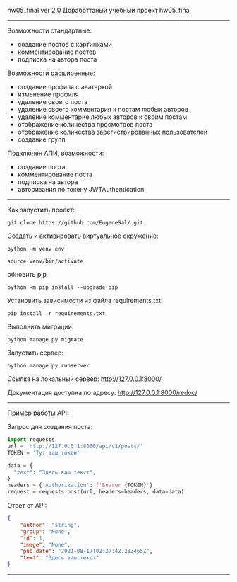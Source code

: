 hw05_final ver 2.0
Доработтаный учебный проект hw05_final
***
Возможности стандартные:
* создание постов с картинками
* комментирование постов
* подписка на автора поста

Возможности расширенные:
* создание профиля с аватаркой
* изменение профиля
* удаление своего поста
* удаление своего комментария к постам любых авторов
* удаление комментарие любых авторов к своим постам
* отображение количества просмотров поста
* отображение количества зарегистрированных пользователей 
* создание групп

Подключен АПИ, возможности:
* создание поста
* комментирование поста
* подписка на автора
* авторизания по токену JWTAuthentication

***
Как запустить проект:
```
git clone https://github.com/EugeneSal/.git
```
Cоздать и активировать виртуальное окружение:
```
python -m venv env

source venv/bin/activate
```
обновить pip
```
python -m pip install --upgrade pip
```
Установить зависимости из файла requirements.txt:
```
pip install -r requirements.txt
```
Выполнить миграции:
```
python manage.py migrate
```
Запустить сервер:
```
python manage.py runserver
```
Ссылка на локальный сервер:
http://127.0.0.1:8000/

Документация доступна по адресу:
http://127.0.0.1:8000/redoc/
***
Пример работы API:

Запрос для создания поста:
```python
import requests
url = 'http://127.0.0.1:8000/api/v1/posts/'
TOKEN = 'Тут ваш токен'

data = {
  "text": "Здесь ваш текст",
}
headers = {'Authorization': f'Bearer {TOKEN}'}
request = requests.post(url, headers=headers, data=data)
```
Ответ от API:
```json
{
    "author": "string",
    "group": "None",
    "id": 1,
    "image": "None",
    "pub_date": "2021-08-17T02:37:42.283465Z",
    "text": "Здесь ваш текст"
}
```
***
